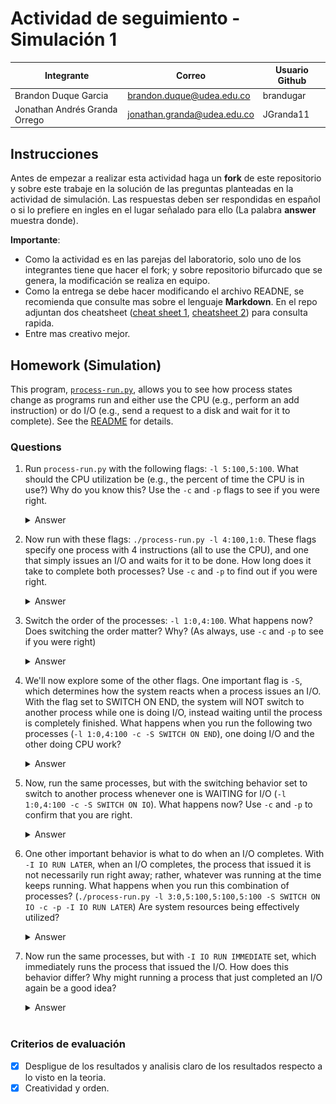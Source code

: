 # Actividad de seguimiento - Simulación 1

|Integrante|Correo|Usuario Github|
|---|---|---|
|Brandon Duque Garcia|brandon.duque@udea.edu.co|brandugar|
|Jonathan Andrés Granda Orrego|jonathan.granda@udea.edu.co|JGranda11|

## Instrucciones

Antes de empezar a realizar esta actividad haga un **fork** de este repositorio y sobre este trabaje en la solución de las preguntas planteadas en la actividad de simulación. Las respuestas deben ser respondidas en español o si lo prefiere en ingles en el lugar señalado para ello (La palabra **answer** muestra donde).

**Importante**:
* Como la actividad es en las parejas del laboratorio, solo uno de los integrantes tiene que hacer el fork; y sobre repositorio bifurcado que se genera, la modificación se realiza en equipo.
* Como la entrega se debe hacer modificando el archivo READNE, se recomienda que consulte mas sobre el lenguaje **Markdown**. En el repo adjuntan dos cheatsheet ([cheat sheet 1](Markdown_Cheat_Sheet.pdf), [cheatsheet 2](markdown-cheatsheet.pdf)) para consulta rapida.
* Entre mas creativo mejor.

## Homework (Simulation)

This program, [`process-run.py`](process-run.py), allows you to see how process states change as programs run and either use the CPU (e.g., perform an add instruction) or do I/O (e.g., send a request to a disk and wait for it to complete). See the [README](https://github.com/remzi-arpacidusseau/ostep-homework/blob/master/cpu-intro/README.md) for details.

### Questions

1. Run `process-run.py` with the following flags: `-l 5:100,5:100`. What should the CPU utilization be (e.g., the percent of time the CPU is in use?) Why do you know this? Use the `-c` and `-p` flags to see if you were right.
   
   <details>
   <summary>Answer</summary>
   <p>La CPU esta siendo utilizada en todo momento, dado que tenemos 2 procesos y cada uno con el 100% de probabilidad de uso de CPU.
   Por tanto la CPU ejecuta las 5 instrucciones del primer proceso y el proceso 2 se encuentra en estado READY para luego usar la CPU.</p>
      
   <code>process-run.py -l 5:100,5:100</code>

   <img src="image.png" alt="Recursos insuficientes">
   <br>
   
   `process-run.py -l 5:100,5:100 -c -p`
   
   ![alt text](image-1.png)

   </details>

2. Now run with these flags: `./process-run.py -l 4:100,1:0`. These flags specify one process with 4 instructions (all to use the CPU), and one that simply issues an I/O and waits for it to be done. How long does it take to complete both processes? Use `-c` and `-p` to find out if you were right. 
   
   <details>
   <summary>Answer</summary>
   Ambos procesos se tardan ejecutando 11 unidades de tiempo, el primer proceso toma 4 unidades (todas en CPU), el segundo proceso tarda 7 unidades de tiempo 1 en RUN:io, otro en 
   RUN:io_done, y las 5 unidades restantes en estado BLOCKED

   `process-run.py -l 4:100,1:0`
   
   ![image](https://github.com/user-attachments/assets/a21b98ef-b7d5-4e7e-84dc-3839b59ea9b1)
   </details>

3. Switch the order of the processes: `-l 1:0,4:100`. What happens now? Does switching the order matter? Why? (As always, use `-c` and `-p` to see if you were right)
   
   <details>
   <summary>Answer</summary>
      
   Ahora lo que pasa es que, como el primer proceso de la lista tiene un 0% de probabilidades de usar la CPU, hace la llamada a I/O y mientras este esta bloqueado la CPU se va a usar con el siguiente proceso, esto conlleva a que el tiempo de ejecución se reduzca, por que la CPU va a estar menos tiempo desocupada

   `process-run.py -l 1:0,4:100`
      
      ![image](https://github.com/user-attachments/assets/9e2ffa65-8a76-4001-b6d7-c16aa43092cd)

   </details>

5. We'll now explore some of the other flags. One important flag is `-S`, which determines how the system reacts when a process issues an I/O. With the flag set to SWITCH ON END, the system will NOT switch to another process while one is doing I/O, instead waiting until the process is completely finished. What happens when you run the following two processes (`-l 1:0,4:100 -c -S SWITCH ON END`), one doing I/O and the other doing CPU work?
   
   <details>
   <summary>Answer</summary>
   En este caso el tiempo de ejecución no se va a optimizar, el proceso 1 de la lista va a esperar las 5 unidades de tiempo que demora la operación I/O y ningún otro proceso se va a ejecutar, sin importar que la CPU este desocupada el segundo proceso va a estar en estado de READY hasta que el primer proceso haya terminado.

      `./process-run.py -l 1:0,4:100 -c -p  -S SWITCH_ON_END`

      ![image](https://github.com/user-attachments/assets/a1ab2176-c05d-4445-9317-6051a81734aa)


   </details>

6. Now, run the same processes, but with the switching behavior set to switch to another process whenever one is WAITING for I/O (`-l 1:0,4:100 -c -S SWITCH ON IO`). What happens now? Use `-c` and `-p` to confirm that you are right.
   
   <details>
   <summary>Answer</summary>
   Para este caso se optimiza el tiempo de ejecución, el tiempo de ejecución pasa de 11 a 7 unidades de tiempo,asi mismo el porcentaje de uso de la CPU aumenta a un 85.71% 
   <br>

   `./process-run.py -l 1:0,4:100 -c -p -S SWITCH_ON_IO`
   
   ![image](https://github.com/user-attachments/assets/35270f7d-f446-4c43-8659-72a3ad3ebede)


   </details>

7. One other important behavior is what to do when an I/O completes. With `-I IO RUN LATER`, when an I/O completes, the process that issued it is not necessarily run right away; rather, whatever was running at the time keeps running. What happens when you run this combination of processes? (`./process-run.py -l 3:0,5:100,5:100,5:100 -S SWITCH ON IO -c -p -I IO RUN LATER`) Are system resources being effectively utilized?
   
   <details>
   <summary>Answer</summary>
   Lo que ocurre es que el proceso que implica 3 instrucciones de I/O debe esperar para ejecutarse, al ejecutar el primer llamado de I/O cuando pasa a estado de BLOCKED se aprovecha el uso de la CPU ejecutandose el resto de procesos, una vez ejecutados estos procesos, volvemos a realizar el segundo llamado I/O, dado que no hay procesos restantes se desaprovechan las 10 unidades de tiempo restantes, lo que nos lleva a concluir que no se utilizan eficazmente los recursos.

      `./process-run.py -l 3:0,5:100,5:100,5:100 -S SWITCH ON IO -c -p -I IO RUN LATER`
   
     ![image](https://github.com/user-attachments/assets/c01dfa61-9dbb-48e1-b4c6-bd58026f490e)


   </details>

8. Now run the same processes, but with `-I IO RUN IMMEDIATE` set, which immediately runs the process that issued the I/O. How does this behavior differ? Why might running a process that just completed an I/O again be a good idea?
   
   <details>
   <summary>Answer</summary>
   Para este caso el tiempo de ejecucion se optimiza de muy buena manera, ya que la CPU esta siendo utilizada el 100% de la ejecución. Por tanto la idea de volver de inmediato al proceso que completa la operación I/O es rotundamente exitosa
   

   `./process-run.py -l 3:0,5:100,5:100,5:100 -S SWITCH_ON_IO -c -p -I IO_RUN_IMMEDIATE`
      
   ![image](https://github.com/user-attachments/assets/5d856274-57a7-4b9b-89e1-618790d8a574)

   </details>
   <br>


### Criterios de evaluación
- [x] Despligue de los resultados y analisis claro de los resultados respecto a lo visto en la teoria.
- [x] Creatividad y orden.
